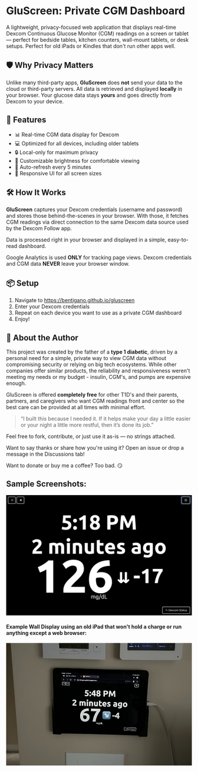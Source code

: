 # GluScreen: Private CGM Dashboard

A lightweight, privacy-focused web application that displays real-time Dexcom Continuous Glucose Monitor (CGM) readings on a screen or tablet — perfect for bedside tables, kitchen counters, wall-mount tablets, or desk setups. Perfect for old iPads or Kindles that don't run other apps well.



## 🛡️ Why Privacy Matters

Unlike many third-party apps, **GluScreen** does **not** send your data to the cloud or third-party servers. All data is retrieved and displayed **locally** in your browser. Your glucose data stays **yours** and goes directly from Dexcom to your device.

## 🚀 Features

- 📊 Real-time CGM data display for Dexcom
- 💻 Optimized for all devices, including older tablets
- 🔒 Local-only for maximum privacy
- 🌙 Customizable brightness for comfortable viewing
- 🔄 Auto-refresh every 5 minutes
- 📱 Responsive UI for all screen sizes

## 🛠️ How It Works

**GluScreen** captures your Dexcom credentials (username and password) and stores those behind-the-scenes in your browser. With those, it fetches CGM readings via direct connection to the same Dexcom data source used by the Dexcom Follow app.

Data is processed right in your browser and displayed in a simple, easy-to-read dashboard.

Google Analytics is used **ONLY** for tracking page views. Dexcom credentials and CGM data **NEVER** leave your browser window.

## 📦 Setup

1. Navigate to https://bentigano.github.io/gluscreen
1. Enter your Dexcom credentials
1. Repeat on each device you want to use as a private CGM dashboard
1. Enjoy!

## 👤 About the Author

This project was created by the father of a  **type 1 diabetic**, driven by a personal need for a simple, private way to view CGM data without compromising security or relying on big tech ecosystems. While other companies offer similar products, the reliability and responsiveness weren't meeting my needs or my budget - insulin, CGM's, and pumps are expensive enough.

GluScreen is offered **completely free** for other T1D's and their parents, partners, and caregivers who want CGM readings front and center so the best care can be provided at all times with minimal effort.

> “I built this because I needed it. If it helps make your day a little easier or your night a little more restful, then it’s done its job.”

Feel free to fork, contribute, or just use it as-is — no strings attached.

Want to say thanks or share how you're using it? Open an issue or drop a message in the Discussions tab!

Want to donate or buy me a coffee? Too bad. 😏

## Sample Screenshots:
![Main Display Screenshot](wiki/display-screenshot.jpg)

#### Example Wall Display using an old iPad that won't hold a charge or run anything except a web browser:
![Wall Display](wiki/wall-display.jpg)